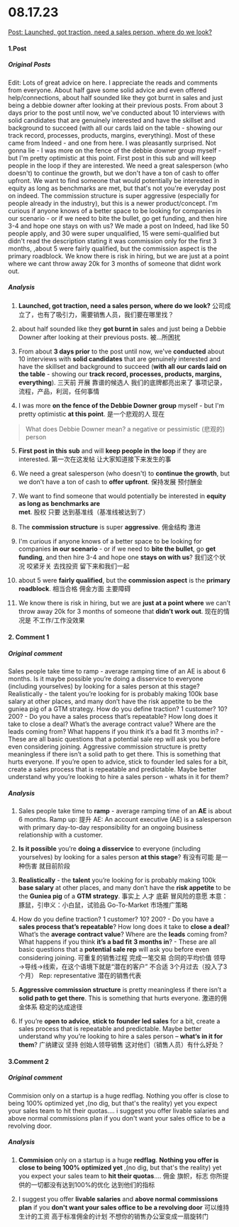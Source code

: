 # 08.17.23

[Post: Launched, got traction, need a sales person, where do we look?](https://www.reddit.com/r/startups/comments/15ru3wa/launched_got_traction_need_a_sales_person_where/)

#### 1.Post
##### Original Posts
Edit: Lots of great advice on here. I appreciate the reads and comments from everyone. About half gave some solid advice and even offered help/connections, about half sounded like they got burnt in sales and just being a debbie downer after looking at their previous posts. From about 3 days prior to the post until now, we've conducted about 10 interviews with solid candidates that are genuinely interested and have the skillset and background to succeed (with all our cards laid on the table - showing our track record, processes, products, margins, everything). Most of these came from Indeed - and one from here. I was pleasantly surprised. Not gonna lie - I was more on the fence of the debbie downer group myself - but I'm pretty optimistic at this point.
First post in this sub and will keep people in the loop if they are interested.
We need a great salesperson (who doesn't) to continue the growth, but we don't have a ton of cash to offer upfront. We want to find someone that would potentially be interested in equity as long as benchmarks are met, but that's not you're everyday post on indeed. The commission structure is super aggressive (especially for people already in the industry), but this is a newer product/concept.
I'm curious if anyone knows of a better space to be looking for companies in our scenario - or if we need to bite the bullet, go get funding, and then hire 3-4 and hope one stays on with us? We made a post on Indeed, had like 50 people apply, and 30 were super unqualified, 15 were semi-qualified but didn't read the description stating it was commission only for the first 3 months, ,about 5 were fairly qualified, but the commission aspect is the primary roadblock. We know there is risk in hiring, but we are just at a point where we cant throw away 20k for 3 months of someone that didnt work out.

##### Analysis
1. **Launched, got traction, need a sales person, where do we look?**
公司成立了，也有了吸引力，需要销售人员，我们要在哪里找？

2. about half sounded like they **got burnt in** sales and just being a Debbie Downer after looking at their previous posts.
被…所困扰

3. From about **3 days prior** to the post until now, we've **conducted** about 10 interviews with **solid candidates** that are genuinely interested and have the skillset and background to succeed (**with all our cards laid on the table** - showing our **track record, processes, products, margins, everything**).
三天前
开展 
靠谱的候选人 
我们的底牌都亮出来了 
事项记录，流程，产品，利润，任何事情

4. I was more **on the fence of the Debbie Downer group** myself - but I'm pretty optimistic **at this point**.
是一个悲观的人 
现在
>What does Debbie Downer mean?
a negative or pessimistic (悲观的) person

5. **First post in this sub** and will **keep people in the loop** if they are interested.
第一次在这发帖
让大家知道接下来发生的事

6. We need a great salesperson (who doesn't) to **continue the growth**, but we don't have a ton of cash to **offer upfront**.
保持发展
预付酬金

7. We want to find someone that would potentially be interested in **equity** **as long as** **benchmarks are met**. 
股权
只要
达到基准线（基准线被达到了）

8. The **commission structure** is super **aggressive**.
佣金结构 
激进

9. I'm curious if anyone knows of a better space to be looking for companies **in our scenario** - or if we need to **bite the bullet**, go **get funding**, and then hire 3-4 and hope one **stays on with us**?
我们这个状况
咬紧牙关
去找投资
留下来和我们一起

10.  about 5 were **fairly qualified**, but the **commission aspect** is the **primary roadblock**. 
相当合格
佣金方面
主要障碍

11.  We know there is risk in hiring, but we are **just at a point where** we can’t throw away 20k for 3 months of someone that **didn’t work out**.
现在的情况是
不工作/工作没效果

#### 2. Comment 1
##### Original comment
Sales people take time to ramp - average ramping time of an AE is about 6 months.
Is it maybe possible you’re doing a disservice to everyone (including yourselves) by looking for a sales person at this stage?
Realistically - the talent you’re looking for is probably making 100k base salary at other places, and many don’t have the risk appetite to be the guniea pig of a GTM strategy.
How do you define traction? 1 customer? 10? 200? - Do you have a sales process that’s repeatable? How long does it take to close a deal? What’s the average contract value? Where are the leads coming from? What happens if you think it’s a bad fit 3 months in? - These are all basic questions that a potential sale rep will ask you before even considering joining.
Aggressive commission structure is pretty meaningless if there isn’t a solid path to get there. This is something that hurts everyone.
If you’re open to advice, stick to founder led sales for a bit, create a sales process that is repeatable and predictable. Maybe better understand why you’re looking to hire a sales person - whats in it for them?
##### Analysis
1. Sales people take time to **ramp** - average ramping time of an **AE** is about 6 months.
Ramp up: 提升
AE: An account executive (AE) is a salesperson with primary day-to-day responsibility for an ongoing business relationship with a customer.

2. **Is it possible** you’re **doing a disservice** to everyone (including yourselves) by looking for a sales person **at this stage**?
有没有可能
是一种伤害
就目前阶段

3. **Realistically** - the **talent** you’re looking for is probably making 100k **base salary** at other places, and many don’t have the **risk appetite** to be the **Guniea pig** of a **GTM strategy**.
事实上
人才
底薪
冒风险的意愿
本意：豚鼠，引申义：小白鼠，试验品
Go-To-Market 市场推广策略

4. How do you define traction? 1 customer? 10? 200? - Do you have a **sales process that’s repeatable**? How long does it take to **close a deal**? What’s the **average contract value**? Where are the **leads** coming from? What happens if you think **it’s a bad fit** **3 months in**? - These are all basic questions that a **potential sale rep** will ask you before even considering joining.
可重复的销售过程
完成一笔交易
合同的平均价值
领导→导线→线索，在这个语境下就是“潜在的客户”
不合适
3个月过去（投入了3个月）
Rep: representative 潜在的销售代表

5. **Aggressive commission structure** is pretty meaningless if there isn’t a **solid path to get there**. This is something that hurts everyone.
激进的佣金体系
稳定的达成途径

6. If you’re **open to advice**, **stick to** **founder led sales** for a bit, create a sales process that is repeatable and predictable. Maybe better understand why you’re looking to hire a sales person – **what‘s in it for them**?
广纳建议
坚持
创始人领导销售
这对他们（销售人员）有什么好处？

#### 3.Comment 2
##### Original comment
Commision only on a startup is a huge redflag. Nothing you offer is close to being 100% optimized yet ,(no dig, but that's the reality) yet you expect your sales team to hit their quotas.... i suggest you offer livable salaries and above normal commissions plan if you don't want your sales office to be a revolving door.
##### Analysis
1. **Commision** only on a startup is a huge **redflag**. **Nothing you offer is close to being 100% optimized yet** ,(no dig, but that's the reality) yet you expect your sales team to **hit their quotas**.... 
佣金
旗帜，标志
你所提供的一切都没有达到100%的优化
达到他们的指标

2. I suggest you offer **livable salaries** and **above normal commissions plan** if you **don't want your sales office to be a revolving door**
可以维持生计的工资
高于标准佣金的计划
不想你的销售办公室变成一扇旋转门
